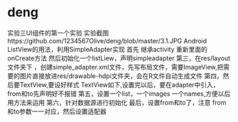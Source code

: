 # deng
实验三UI组件的第一个实验
实验截图https://github.com/1234567Olive/deng/blob/master/3.1.JPG
Android ListView的用法，利用SimpleAdapter实现
首先 继承activity 重新里面的onCreate方法
然后初始化一个listLiew，声明simpleadapter 
第三，在res/layout文件夹下 ，创建simple_adapter.xml文件，先写布局文件，需要ImageView,把需要的图片直接放进res/drawable-hdpi文件夹，会在R文件自动生成文件
第四，然后要TextView,要设好样式 TextView如下,设置完以后，要在adapter中引入，from和to先声明好不报错
第五，设置一个list，一个images 一个names,方便以后用方法来运用
第六，针对数据源进行初始化
最后，设置from和to了，注意 from和to参数一一对应，然后设置适配器


